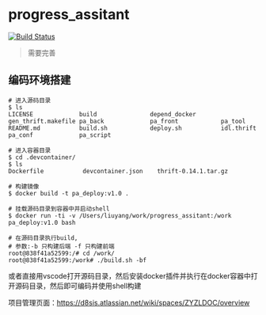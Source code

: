 # progress_assitant
[![Build Status](https://www.travis-ci.com/marklion/progress_assitant.svg?branch=main)](https://www.travis-ci.com/marklion/progress_assitant)

> 需要完善

## 编码环境搭建
```
# 进入源码目录
$ ls
LICENSE             build               depend_docker       gen_thrift.makefile pa_back             pa_front            pa_tool
README.md           build.sh            deploy.sh           idl.thrift          pa_conf             pa_script

# 进入容器目录
$ cd .devcontainer/
$ ls
Dockerfile           devcontainer.json    thrift-0.14.1.tar.gz

# 构建镜像
$ docker build -t pa_deploy:v1.0 .

# 挂载源码目录到容器中并启动shell
$ docker run -ti -v /Users/liuyang/work/progress_assitant:/work pa_deploy:v1.0 bash

# 在源码目录执行build,
# 参数:-b 只构建后端 -f 只构建前端
root@838f41a52599:/# cd /work/
root@838f41a52599:/work# ./build.sh -bf
```

或者直接用vscode打开源码目录，然后安装docker插件并执行在docker容器中打开源码目录，然后即可编码并使用shell构建

项目管理页面：https://d8sis.atlassian.net/wiki/spaces/ZYZLDOC/overview
